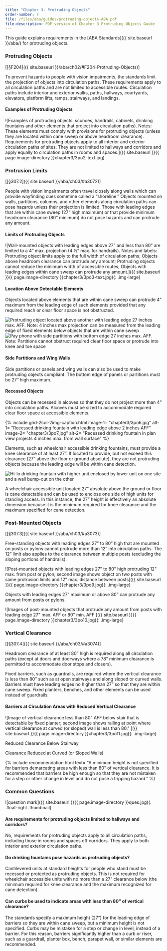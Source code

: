 ```yaml
---
title: "Chapter 3: Protruding Objects"
order-number: 7
file: /files/aba/guides/protruding-objects-ABA.pdf
file-description: PDF version of Chapter 3 Protruding Objects Guide
---
```

This guide explains requirements in the [ABA Standards]({{ site.baseurl }}/aba/) for protruding objects.

### Protruding Objects

[[§F204]({{ site.baseurl }}/aba/ch02/#F204-Protruding-Objects)]

To prevent hazards to people with vision impairments, the standards limit the projection of objects into circulation paths. These requirements apply to all circulation paths and are not limited to accessible routes. Circulation paths include interior and exterior walks, paths, hallways, courtyards, elevators, platform lifts, ramps, stairways, and landings.
  
#### Examples of Protruding Objects

![Examples of protruding objects: sconces, handrails, cabinets, drinking fountains and other elements that project into circulation paths).  Notes: These elements must comply with provisions for protruding objects (unless they are located within cane sweep or above headroom clearance).    Requirements for protruding objects apply to all interior and exterior circulation paths of sites.  They are not limited to hallways and corridors and apply equally to circulation paths in rooms and spaces.]({{ site.baseurl }}{{ page.image-directory }}chapter3/3po2-text.jpg)

### Protrusion Limits

[[§307.2]({{ site.baseurl }}/aba/ch03/#a3072)]

People with vision impairments often travel closely along walls which can provide wayfinding cues sometime called a “shoreline.” Objects mounted on walls, partitions, columns, and other elements along circulation paths can pose hazards unless their projection is limited. Those with leading edges that are within cane sweep (27” high maximum) or that provide minimum headroom clearance (80” minimum) do not pose hazards and can protrude any amount.

#### Limits of Protruding Objects

![Wall-mounted objects with leading edges above 27” and less than 80” are limited to a 4” max. projection (4 ½” max. for handrails).  Notes and labels:  Protruding object limits apply to the full width of circulation paths; Objects above headroom clearance can protrude any amount; Protruding objects cannot reduce the minimum width of accessible routes; Objects with leading edges within cane sweep can protrude any amount.]({{ site.baseurl }}{{ page.image-directory }}chapter3/3po3-text.jpg){: .img-large}

<div class="grid-container">
    <div class="grid-row">
        <div class="tablet:grid-col">
            <h4>Location Above Detectable Elements</h4>
            <p class="text-italic">Objects located above elements that are within cane sweep can protrude 4” maximum from the leading edge of such elements provided that any required reach or clear floor space is not obstructed.</p>
        </div>
        <div class="tablet:grid-col">
            <img class="img-large" src="{{ site.baseurl }}{{ page.image-directory }}chapter3/3po4.jpg" alt="Protruding object located above another with leading edge 27 inches max. AFF.  Note: 4 inches max projection can be measured from the leading edge of fixed elements below objects that are within cane sweep ">
        </div>
    </div>
</div>

<div class="grid-container">
    <div class="grid-row">
        <div class="tablet:grid-col">
            <img class="img-large" src="{{ site.baseurl }}{{ page.image-directory }}chapter3/3op5.jpg" alt="Pay phone with side partitions with bottom edge 27 inches max. AFF.  Note: Partitions cannot obstruct required clear floor space or protrude into knee and toe space">
        </div>
        <div class="tablet:grid-col">
            <h4>Side Partitions and Wing Walls</h4>
            <p>Side partitions or panels and wing walls can also be used to make protruding objects compliant. The bottom edge of panels or partitions must be 27” high maximum.</p>
        </div>
    </div>
</div>
  
#### Recessed Objects

Objects can be recessed in alcoves so that they do not project more than 4” into circulation paths. Alcoves must be sized to accommodate required clear floor space at accessible elements.

{% include grid-2col-2img-caption.html
image-1= "chapter3/3po6.jpg"
alt-1= "Recessed drinking fountain with leading edge above 2 inches AFF"
image-2= "chapter3/3po7.jpg"
alt-2= "Recessed drinking fountain in plan view projects 4 inches max. from wall surface"
%}

Elements, such as wheelchair accessible drinking fountains, must provide a knee clearance of at least 27”. If located to provide, but not exceed this clearance (27” above the floor or ground absolute), they are not protruding objects because the leading edge will be within cane detection.

<div class="grid-container">
    <div class="grid-row">
        <div class="tablet:grid-col">
            <img class="img-large" src="{{ site.baseurl }}{{ page.image-directory }}chapter3/3po8.jpg" alt="Hi-lo drinking fountain with higher unit enclosed by lower unit on one site and a wall bump-out on the other">
        </div>
        <div class="tablet:grid-col">
            <p class="text-italic">A wheelchair accessible unit located 27” absolute above the ground or floor is cane detectable and can be used to enclose one side of high units for standing access. In this instance, the 27” height is effectively an absolute dimension because it is the minimum required for knee clearance and the maximum specified for cane detection.</p>
        </div>
    </div>
</div>

### Post-Mounted Objects

[[§307.3]({{ site.baseurl }}/aba/ch03/#a3073)]

Free-standing objects with leading edges 27” to 80” high that are mounted on posts or pylons cannot protrude more than 12” into circulation paths. The 12” limit also applies to the clearance between multiple posts (excluding the sloping portions of handrails).

![Post-mounted objects with leading edges 27" to 80" high protruding 12" max. from post or pylon; second image shows object on two posts with same protrusion limits and 12" max. distance between posts]({{ site.baseurl }}{{ page.image-directory }}chapter3/3po9.jpg){: .img-large}

Objects with leading edges 27” maximum or above 80” can protrude any amount from posts or pylons.

![Images of post-mounted objects that protrude any amount from posts with leading edge 27" max. AFF or 80" min. AFF ]({{ site.baseurl }}{{ page.image-directory }}chapter3/3po10.jpg){: .img-large}

### Vertical Clearance

[[§307.4]({{ site.baseurl }}/aba/ch03/#a3074)]

Headroom clearance of at least 80” high is required along all circulation paths (except at doors and doorways where a 78” minimum clearance is permitted to accommodate door stops and closers).

Fixed barriers, such as guardrails, are required where the vertical clearance is less than 80” such as at open stairways and along sloped or curved walls. Barriers must have leading edges no higher than 27” so that they are within cane sweep. Fixed planters, benches, and other elements can be used instead of guardrails.

#### Barriers at Circulation Areas with Reduced Vertical Clearance

![Image of vertical clearance less than 80" AFF below stair that is detectable by fixed planter; second image shows railing at point where vertical clearance at curved (or sloped) wall is less than 80." ]({{ site.baseurl }}{{ page.image-directory }}chapter3/3po11.jpg){: .img-large}

<div class="grid-container">
    <div class="grid-row">
        <div class="tablet:grid-col">
            <p class="text-italic">Reduced Clearance Below Stairway</p>
        </div>
        <div class="tablet:grid-col">
            <p class="text-italic">Clearance Reduced at Curved (or Sloped Walls)</p>
        </div>
    </div>
</div>

{% include recommendation.html
text= "A minimum height is not specified for barriers demarcating areas with less than 80” of vertical clearance. It is recommended that barriers be high enough so that they are not mistaken for a step or other change in level and do not pose a tripping hazard."
%}

### Common Questions

![question mark]({{ site.baseurl }}{{ page.image-directory }}ques.jpg){: .float-right .thumbnail}

#### Are requirements for protruding objects limited to hallways and corridors?

No, requirements for protruding objects apply to all circulation paths, including those in rooms and spaces off corridors. They apply to both interior and exterior circulation paths.

#### Do drinking fountains pose hazards as protruding objects?

Cantilevered units at standard heights for people who stand must be recessed or protected as protruding objects. This is not required for wheelchair accessible units with no more than a 27” clearance below (the minimum required for knee clearance and the maximum recognized for cane detection).

#### Can curbs be used to indicate areas with less than 80” of vertical clearance?

The standards specify a maximum height (27”) for the leading edge of barriers so they are within cane sweep, but a minimum height is not specified. Curbs may be mistaken for a step or change in level, instead of a barrier. For this reason, barriers significantly higher than a curb or riser, such as a guardrail, planter box, bench, parapet wall, or similar elements are recommended.
